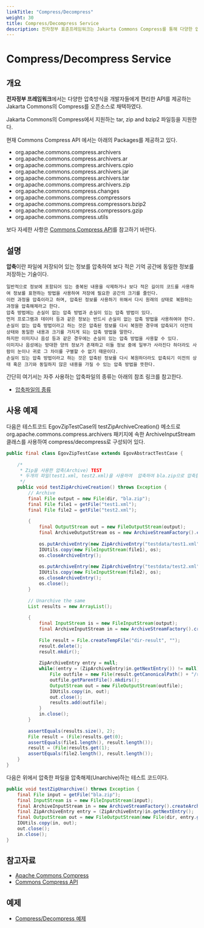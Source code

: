 ```yaml
---
linkTitle: "Compress/Decompress"
weight: 30
title: Compress/Decompress Service
description: 전자정부 표준프레임워크는 Jakarta Commons Compress를 통해 다양한 압축 방식(tar, zip, bzip2 등)을 지원하는 편리한 API를 제공한다.
---
```

# Compress/Decompress Service

## 개요

**전자정부 프레임워크**에서는 다양한 압축방식을 개발자들에게 편리한 API를 제공하는 Jakarta Commons의 Compress를 오픈소스로 채택하였다.

Jakarta Commons의 Compress에서 지원하는 tar, zip and bzip2 파일등을 지원한다.

현재 Commons Compress API 에서는 아래의 Packages를 제공하고 있다.

- org.apache.commons.compress.archivers   
- org.apache.commons.compress.archivers.ar   
- org.apache.commons.compress.archivers.cpio   
- org.apache.commons.compress.archivers.jar   
- org.apache.commons.compress.archivers.tar   
- org.apache.commons.compress.archivers.zip   
- org.apache.commons.compress.changes   
- org.apache.commons.compress.compressors   
- org.apache.commons.compress.compressors.bzip2   
- org.apache.commons.compress.compressors.gzip   
- org.apache.commons.compress.utils

보다 자세한 사항은 [Commons Compress API](http://commons.apache.org/compress/apidocs/index.html)를 참고하기 바란다.

## 설명

**압축**이란 파일에 저장되어 있는 정보를 압축하여 보다 적은 기억 공간에 동일한 정보를 저장하는 기술이다.

```
일반적으로 정보에 포함되어 있는 중복된 내용을 삭제하거나 보다 적은 길이의 코드를 사용하여 정보를 표현하는 방법을 사용하여 저장에 필요한 공간의 크기를 줄인다. 
이런 과정을 압축이라고 하며, 압축된 정보를 사용하기 위해서 다시 원래의 상태로 복원하는 과정을 압축해제라고 한다.
압축 방법에는 손실이 없는 압축 방법과 손실이 있는 압축 방법이 있다.
먼저 프로그램과 데이터 등과 같은 정보는 반드시 손실이 없는 압축 방법을 사용하여야 한다.
손실이 없는 압축 방법이라고 하는 것은 압축된 정보를 다시 복원한 경우에 압축되기 이전의 상태와 동일한 내용과 크기를 가지게 되는 압축 방법을 말한다.
하지만 이미지나 음성 등과 같은 경우에는 손실이 있는 압축 방법을 사용할 수 있다.
이미지나 음성에는 방대한 양의 정보가 존재하고 이들 정보 중에 일부가 사라진다 하더라도 사람이 눈이나 귀로 그 차이를 구별할 수 없기 때문이다.
손실이 있는 압축 방법이라고 하는 것은 압축된 정보를 다시 복원하더라도 압축되기 이전의 상태 혹은 크기와 동일하지 않은 내용을 가질 수 있는 압축 방법을 뜻한다.
```
간단히 여기서는 자주 사용하는 압축파일의 종류는 아래의 참조 링크를 참고한다.

- [압축파일의 종류](./compression-file-types.md)

## 사용 예제

다음은 테스트코드 EgovZipTestCase의 testZipArchiveCreation() 메소드로 org.apache.commons.compress.archivers 패키지에 속한 ArchiveInputStream 클래스를 사용하여 compress/decompress로 구성되어 있다.

```java
public final class EgovZipTestCase extends EgovAbstractTestCase {
 
	/*
	 * Zip을 사용한 압축(Archive) TEST
	 * 두개의 파일(test1.xml, test2.xml)을 사용하여  압축하여 bla.zip으로 압축함
	 */
	public void testZipArchiveCreation() throws Exception {
        // Archive
        final File output = new File(dir, "bla.zip");
        final File file1 = getFile("test1.xml");
        final File file2 = getFile("test2.xml");
 
        {
            final OutputStream out = new FileOutputStream(output);
            final ArchiveOutputStream os = new ArchiveStreamFactory().createArchiveOutputStream("zip", out);
 
            os.putArchiveEntry(new ZipArchiveEntry("testdata/test1.xml"));
            IOUtils.copy(new FileInputStream(file1), os);
            os.closeArchiveEntry();
 
            os.putArchiveEntry(new ZipArchiveEntry("testdata/test2.xml"));
            IOUtils.copy(new FileInputStream(file2), os);
            os.closeArchiveEntry();
            os.close();
        }
 
        // Unarchive the same
        List results = new ArrayList();
 
        {
            final InputStream is = new FileInputStream(output);
            final ArchiveInputStream in = new ArchiveStreamFactory().createArchiveInputStream("zip", is);
 
            File result = File.createTempFile("dir-result", "");
            result.delete();
            result.mkdir();
 
            ZipArchiveEntry entry = null;
            while((entry = (ZipArchiveEntry)in.getNextEntry()) != null) {
                File outfile = new File(result.getCanonicalPath() + "/result/" + entry.getName());
                outfile.getParentFile().mkdirs();
                OutputStream out = new FileOutputStream(outfile);
                IOUtils.copy(in, out);
                out.close();
                results.add(outfile);
            }
            in.close();
        }
 
        assertEquals(results.size(), 2);
        File result = (File)results.get(0);
        assertEquals(file1.length(), result.length());
        result = (File)results.get(1);
        assertEquals(file2.length(), result.length());
    }
}
```

다음은 위에서 압축한 파일을 압축해제(Unarchive)하는 테스트 코드이다.

```java
public void testZipUnarchive() throws Exception {
    final File input = getFile("bla.zip");
    final InputStream is = new FileInputStream(input);
    final ArchiveInputStream in = new ArchiveStreamFactory().createArchiveInputStream("zip", is);
    final ZipArchiveEntry entry = (ZipArchiveEntry)in.getNextEntry();
    final OutputStream out = new FileOutputStream(new File(dir, entry.getName()));
    IOUtils.copy(in, out);
    out.close();
    in.close();
}
```

## 참고자료

- [Apache Commons Compress](http://commons.apache.org/compress/index.html)
- [Commons Compress API](http://commons.apache.org/compress/apidocs/index.html)

## 예제

- [Compress/Decompress 예제](../../runtime-example/individual-example/foundation-layer/compress-decompress-example.md)
